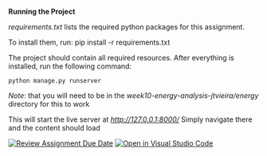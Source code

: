 **Running the Project**

*requirements.txt* lists the required python packages for this assignment.

To install them, run:
    pip install -r requirements.txt

The project should contain all required resources. After everything is installed, run the following command:

    python manage.py runserver

*Note*: that you will need to be in the *week10-energy-analysis-jtvieira/energy* directory for this to work

This will start the live server at *http://127.0.0.1:8000/*
Simply navigate there and the content should load

[![Review Assignment Due Date](https://classroom.github.com/assets/deadline-readme-button-24ddc0f5d75046c5622901739e7c5dd533143b0c8e959d652212380cedb1ea36.svg)](https://classroom.github.com/a/qrMWCtcb)
[![Open in Visual Studio Code](https://classroom.github.com/assets/open-in-vscode-718a45dd9cf7e7f842a935f5ebbe5719a5e09af4491e668f4dbf3b35d5cca122.svg)](https://classroom.github.com/online_ide?assignment_repo_id=12765801&assignment_repo_type=AssignmentRepo)
